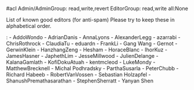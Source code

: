 \#acl Admin/AdminGroup: read,write,revert EditorGroup: read,write
all:None

List of known good editors (for anti-spam) Please try to keep these in alphabetical order.

:   -   AddoWondo
    -   AdrianDanis
    -   AnnaLyons
    -   AlexanderLegg
    -   azarrabi
    -   ChrisRothrock
    -   ClaudiaTu
    -   eduardn
    -   FrankLi
    -   Gang Wang
    -   Gernot
    -   GerwinKlein
    -   HanzhangZeng
    -   Hesham
    -   HoraceBlanc
    -   IhorKuz
    -   JamesHasner
    -   JaphethLim
    -   JesseMillwood
    -   JulienDelange
    -   KalanaGamlath
    -   KofiDokuAtuah
    -   kentmcleod
    -   LukeMondy
    -   MatthewBrecknell
    -   Michal Podhradsky
    -   ParthaSusarla
    -   PeterChubb
    -   Richard Habeeb
    -   RobertVanVossen
    -   Sebastian Holzapfel
    -   ShanushPremathasarathan
    -   StephenSherratt
    -   Yanyan Shen


